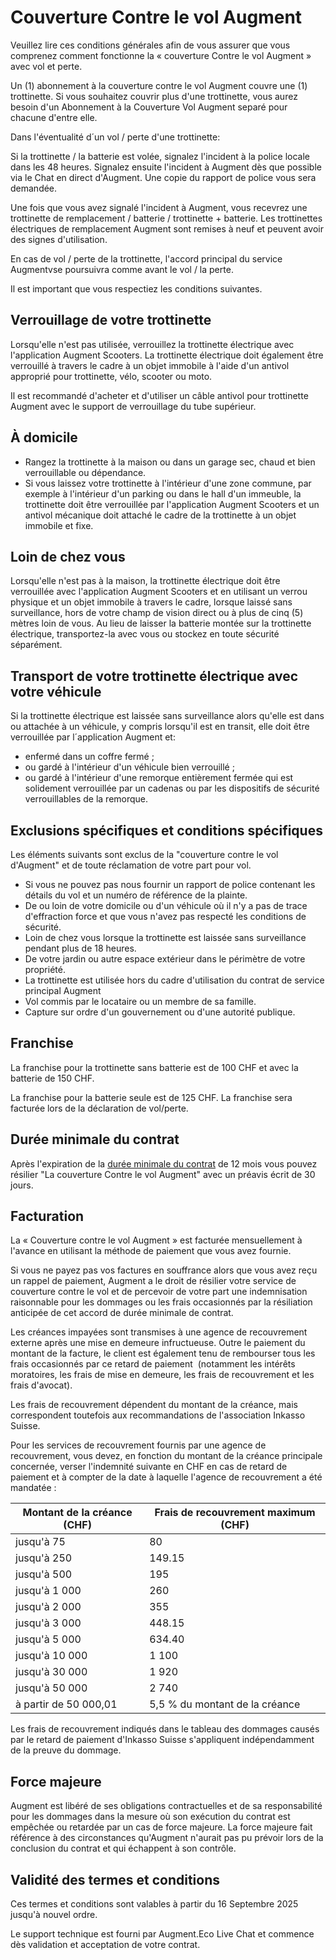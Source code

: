 # Couverture Contre le vol Augment

Veuillez lire ces conditions générales afin de vous assurer que vous comprenez comment fonctionne la « couverture Contre le vol Augment » avec vol et perte.

Un (1) abonnement à la couverture contre le vol Augment couvre une (1) trottinette. Si vous souhaitez couvrir plus d'une trottinette, vous aurez besoin d'un Abonnement à la Couverture Vol Augment separé pour chacune d'entre elle.

Dans l'éventualité d´un vol / perte d'une trottinette:

Si la trottinette / la batterie est volée, signalez l'incident à la police locale dans les 48 heures. Signalez ensuite l'incident à Augment dès que possible via le Chat en direct d'Augment. Une copie du rapport de police vous sera demandée.

Une fois que vous avez signalé l'incident à Augment, vous recevrez une trottinette de remplacement / batterie / trottinette + batterie. Les trottinettes électriques de remplacement Augment sont remises à neuf et peuvent avoir des signes d'utilisation.

En cas de vol / perte de la trottinette, l'accord principal du service Augmentvse poursuivra comme avant le vol / la perte.

Il est important que vous respectiez les conditions suivantes.

## Verrouillage de votre trottinette

Lorsqu'elle n'est pas utilisée, verrouillez la trottinette électrique avec l'application Augment Scooters. La trottinette électrique doit également être verrouillé à travers le cadre à un objet immobile à l'aide d'un antivol approprié pour trottinette, vélo, scooter ou moto.

Il est recommandé d'acheter et d'utiliser un câble antivol pour trottinette Augment avec le support de verrouillage du tube supérieur.

## À domicile

- Rangez la trottinette à la maison ou dans un garage sec, chaud et bien verrouillable ou dépendance.
- Si vous laissez votre trottinette à l'intérieur d'une zone commune, par exemple à l'intérieur d'un parking ou dans le hall d'un immeuble, la trottinette doit être verrouillée par l'application Augment Scooters et un antivol mécanique doit attaché le cadre de la trottinette à un objet immobile et fixe.

## Loin de chez vous

Lorsqu'elle n'est pas à la maison, la trottinette électrique doit être verrouillée avec l'application Augment Scooters et en utilisant un verrou physique et un objet immobile à travers le cadre, lorsque laissé sans surveillance, hors de votre champ de vision direct ou à plus de cinq (5) mètres loin de vous. Au lieu de laisser la batterie montée sur la trottinette électrique, transportez-la avec vous ou stockez en toute sécurité séparément.

<div class="page"></div>

## Transport de votre trottinette électrique avec votre véhicule

Si la trottinette électrique est laissée sans surveillance alors qu'elle est dans ou attachée à un véhicule, y compris lorsqu'il est en transit, elle doit être verrouillée par l´application Augment et:

- enfermé dans un coffre fermé ;
- ou gardé à l'intérieur d'un véhicule bien verrouillé ;
- ou gardé à l'intérieur d'une remorque entièrement fermée qui est solidement verrouillée par un cadenas ou par les dispositifs de sécurité verrouillables de la remorque.

## Exclusions spécifiques et conditions spécifiques

Les éléments suivants sont exclus de la "couverture contre le vol d'Augment" et de toute réclamation de votre part pour vol.

- Si vous ne pouvez pas nous fournir un rapport de police contenant les détails du vol et un numéro de référence de la plainte.
- De ou loin de votre domicile ou d'un véhicule où il n'y a pas de trace d'effraction force et que vous n'avez pas respecté les conditions de sécurité.
- Loin de chez vous lorsque la trottinette est laissée sans surveillance pendant plus de 18 heures.
- De votre jardin ou autre espace extérieur dans le périmètre de votre propriété.
- La trottinette est utilisée hors du cadre d'utilisation du contrat de service principal Augment
- Vol commis par le locataire ou un membre de sa famille.
- Capture sur ordre d'un gouvernement ou d'une autorité publique.

## Franchise

La franchise pour la trottinette sans batterie est de 100 CHF et avec la batterie de 150 CHF.

La franchise pour la batterie seule est de 125 CHF. La franchise sera facturée lors de la déclaration de vol/perte.

## Durée minimale du contrat

Après l'expiration de la [durée minimale du contrat](https://www.lawinsider.com/dictionary/minimum-contract-term) de 12 mois vous pouvez résilier "La couverture Contre le vol Augment" avec un préavis écrit de 30 jours.

## Facturation

La « Couverture contre le vol Augment » est facturée mensuellement à l'avance en utilisant la méthode de paiement que vous avez fournie.

Si vous ne payez pas vos factures en souffrance alors que vous avez reçu un rappel de paiement, Augment a le droit de résilier votre service de couverture contre le vol et de percevoir de votre part une indemnisation raisonnable pour les dommages ou les frais occasionnés par la résiliation anticipée de cet accord de durée minimale de contrat.

Les créances impayées sont transmises à une agence de recouvrement externe après une mise en demeure infructueuse. Outre le paiement du montant de la facture, le client est également tenu de rembourser tous les frais occasionnés par ce retard de paiement  (notamment les intérêts moratoires, les frais de mise en demeure, les frais de recouvrement et les frais d'avocat).

Les frais de recouvrement dépendent du montant de la créance, mais correspondent toutefois aux recommandations de l'association Inkasso Suisse.

Pour les services de recouvrement fournis par une agence de recouvrement, vous devez, en fonction du montant de la créance principale concernée, verser l'indemnité suivante en CHF en cas de retard de paiement et à compter de la date à laquelle l'agence de recouvrement a été mandatée :

| Montant de la créance (CHF)         | Frais de recouvrement maximum (CHF) |
|-------------------------------------|-------------------------------------|
| jusqu'à 75                          | 80                                  |
| jusqu'à 250                         | 149.15                              |
| jusqu'à 500                         | 195                                 |
| jusqu'à 1 000                       | 260                                 |
| jusqu'à 2 000                       | 355                                 |
| jusqu'à 3 000                       | 448.15                              |
| jusqu'à 5 000                       | 634.40                              |
| jusqu'à 10 000                      | 1 100                               |
| jusqu'à 30 000                      | 1 920                               |
| jusqu'à 50 000                      | 2 740                               |
| à partir de 50 000,01               | 5,5 % du montant de la créance      |

Les frais de recouvrement indiqués dans le tableau des dommages causés par le retard de paiement d'Inkasso Suisse s'appliquent indépendamment de la preuve du dommage.

<div class="page"></div>

## Force majeure

Augment est libéré de ses obligations contractuelles et de sa responsabilité pour les dommages dans la mesure où son exécution du contrat est empêchée ou retardée par un cas de force majeure. La force majeure fait référence à des circonstances qu'Augment n'aurait pas pu prévoir lors de la conclusion du contrat et qui échappent à son contrôle.

## Validité des termes et conditions

Ces termes et conditions sont valables à partir du 16 Septembre 2025 jusqu'à nouvel ordre.

Le support technique est fourni par Augment.Eco Live Chat et commence dès validation et acceptation de votre contrat.
